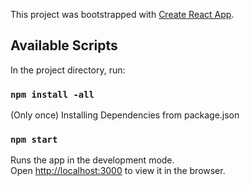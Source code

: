 This project was bootstrapped with [Create React App](https://github.com/facebook/create-react-app).

## Available Scripts

In the project directory, run:

### `npm install -all`
(Only once)
Installing Dependencies from package.json

### `npm start`

Runs the app in the development mode.<br />
Open [http://localhost:3000](http://localhost:3000) to view it in the browser.